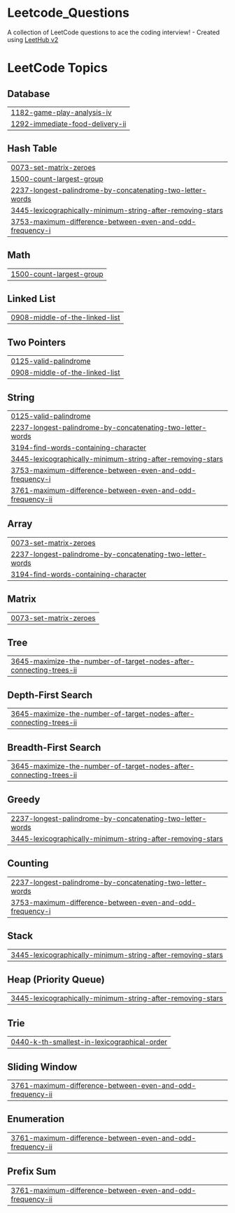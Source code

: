 # Leetcode_Questions
A collection of LeetCode questions to ace the coding interview! - Created using [LeetHub v2](https://github.com/arunbhardwaj/LeetHub-2.0)

<!---LeetCode Topics Start-->
# LeetCode Topics
## Database
|  |
| ------- |
| [1182-game-play-analysis-iv](https://github.com/Anmolsri2002/Leetcode_Questions/tree/master/1182-game-play-analysis-iv) |
| [1292-immediate-food-delivery-ii](https://github.com/Anmolsri2002/Leetcode_Questions/tree/master/1292-immediate-food-delivery-ii) |
## Hash Table
|  |
| ------- |
| [0073-set-matrix-zeroes](https://github.com/Anmolsri2002/Leetcode_Questions/tree/master/0073-set-matrix-zeroes) |
| [1500-count-largest-group](https://github.com/Anmolsri2002/Leetcode_Questions/tree/master/1500-count-largest-group) |
| [2237-longest-palindrome-by-concatenating-two-letter-words](https://github.com/Anmolsri2002/Leetcode_Questions/tree/master/2237-longest-palindrome-by-concatenating-two-letter-words) |
| [3445-lexicographically-minimum-string-after-removing-stars](https://github.com/Anmolsri2002/Leetcode_Questions/tree/master/3445-lexicographically-minimum-string-after-removing-stars) |
| [3753-maximum-difference-between-even-and-odd-frequency-i](https://github.com/Anmolsri2002/Leetcode_Questions/tree/master/3753-maximum-difference-between-even-and-odd-frequency-i) |
## Math
|  |
| ------- |
| [1500-count-largest-group](https://github.com/Anmolsri2002/Leetcode_Questions/tree/master/1500-count-largest-group) |
## Linked List
|  |
| ------- |
| [0908-middle-of-the-linked-list](https://github.com/Anmolsri2002/Leetcode_Questions/tree/master/0908-middle-of-the-linked-list) |
## Two Pointers
|  |
| ------- |
| [0125-valid-palindrome](https://github.com/Anmolsri2002/Leetcode_Questions/tree/master/0125-valid-palindrome) |
| [0908-middle-of-the-linked-list](https://github.com/Anmolsri2002/Leetcode_Questions/tree/master/0908-middle-of-the-linked-list) |
## String
|  |
| ------- |
| [0125-valid-palindrome](https://github.com/Anmolsri2002/Leetcode_Questions/tree/master/0125-valid-palindrome) |
| [2237-longest-palindrome-by-concatenating-two-letter-words](https://github.com/Anmolsri2002/Leetcode_Questions/tree/master/2237-longest-palindrome-by-concatenating-two-letter-words) |
| [3194-find-words-containing-character](https://github.com/Anmolsri2002/Leetcode_Questions/tree/master/3194-find-words-containing-character) |
| [3445-lexicographically-minimum-string-after-removing-stars](https://github.com/Anmolsri2002/Leetcode_Questions/tree/master/3445-lexicographically-minimum-string-after-removing-stars) |
| [3753-maximum-difference-between-even-and-odd-frequency-i](https://github.com/Anmolsri2002/Leetcode_Questions/tree/master/3753-maximum-difference-between-even-and-odd-frequency-i) |
| [3761-maximum-difference-between-even-and-odd-frequency-ii](https://github.com/Anmolsri2002/Leetcode_Questions/tree/master/3761-maximum-difference-between-even-and-odd-frequency-ii) |
## Array
|  |
| ------- |
| [0073-set-matrix-zeroes](https://github.com/Anmolsri2002/Leetcode_Questions/tree/master/0073-set-matrix-zeroes) |
| [2237-longest-palindrome-by-concatenating-two-letter-words](https://github.com/Anmolsri2002/Leetcode_Questions/tree/master/2237-longest-palindrome-by-concatenating-two-letter-words) |
| [3194-find-words-containing-character](https://github.com/Anmolsri2002/Leetcode_Questions/tree/master/3194-find-words-containing-character) |
## Matrix
|  |
| ------- |
| [0073-set-matrix-zeroes](https://github.com/Anmolsri2002/Leetcode_Questions/tree/master/0073-set-matrix-zeroes) |
## Tree
|  |
| ------- |
| [3645-maximize-the-number-of-target-nodes-after-connecting-trees-ii](https://github.com/Anmolsri2002/Leetcode_Questions/tree/master/3645-maximize-the-number-of-target-nodes-after-connecting-trees-ii) |
## Depth-First Search
|  |
| ------- |
| [3645-maximize-the-number-of-target-nodes-after-connecting-trees-ii](https://github.com/Anmolsri2002/Leetcode_Questions/tree/master/3645-maximize-the-number-of-target-nodes-after-connecting-trees-ii) |
## Breadth-First Search
|  |
| ------- |
| [3645-maximize-the-number-of-target-nodes-after-connecting-trees-ii](https://github.com/Anmolsri2002/Leetcode_Questions/tree/master/3645-maximize-the-number-of-target-nodes-after-connecting-trees-ii) |
## Greedy
|  |
| ------- |
| [2237-longest-palindrome-by-concatenating-two-letter-words](https://github.com/Anmolsri2002/Leetcode_Questions/tree/master/2237-longest-palindrome-by-concatenating-two-letter-words) |
| [3445-lexicographically-minimum-string-after-removing-stars](https://github.com/Anmolsri2002/Leetcode_Questions/tree/master/3445-lexicographically-minimum-string-after-removing-stars) |
## Counting
|  |
| ------- |
| [2237-longest-palindrome-by-concatenating-two-letter-words](https://github.com/Anmolsri2002/Leetcode_Questions/tree/master/2237-longest-palindrome-by-concatenating-two-letter-words) |
| [3753-maximum-difference-between-even-and-odd-frequency-i](https://github.com/Anmolsri2002/Leetcode_Questions/tree/master/3753-maximum-difference-between-even-and-odd-frequency-i) |
## Stack
|  |
| ------- |
| [3445-lexicographically-minimum-string-after-removing-stars](https://github.com/Anmolsri2002/Leetcode_Questions/tree/master/3445-lexicographically-minimum-string-after-removing-stars) |
## Heap (Priority Queue)
|  |
| ------- |
| [3445-lexicographically-minimum-string-after-removing-stars](https://github.com/Anmolsri2002/Leetcode_Questions/tree/master/3445-lexicographically-minimum-string-after-removing-stars) |
## Trie
|  |
| ------- |
| [0440-k-th-smallest-in-lexicographical-order](https://github.com/Anmolsri2002/Leetcode_Questions/tree/master/0440-k-th-smallest-in-lexicographical-order) |
## Sliding Window
|  |
| ------- |
| [3761-maximum-difference-between-even-and-odd-frequency-ii](https://github.com/Anmolsri2002/Leetcode_Questions/tree/master/3761-maximum-difference-between-even-and-odd-frequency-ii) |
## Enumeration
|  |
| ------- |
| [3761-maximum-difference-between-even-and-odd-frequency-ii](https://github.com/Anmolsri2002/Leetcode_Questions/tree/master/3761-maximum-difference-between-even-and-odd-frequency-ii) |
## Prefix Sum
|  |
| ------- |
| [3761-maximum-difference-between-even-and-odd-frequency-ii](https://github.com/Anmolsri2002/Leetcode_Questions/tree/master/3761-maximum-difference-between-even-and-odd-frequency-ii) |
<!---LeetCode Topics End-->